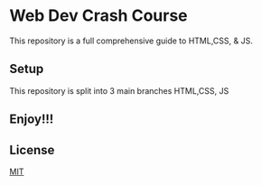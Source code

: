 # Web Dev Crash Course
This repository is a full comprehensive guide to HTML,CSS, & JS.

## Setup

This repository is split into 3 main branches HTML,CSS, JS


## Enjoy!!!

## License
[MIT](https://choosealicense.com/licenses/mit/)